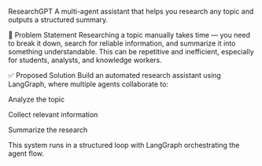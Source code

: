 ResearchGPT 
A multi-agent assistant that helps you research any topic and outputs a structured summary.

🧩 Problem Statement
Researching a topic manually takes time — you need to break it down, search for reliable information, and summarize it into something understandable. This can be repetitive and inefficient, especially for students, analysts, and knowledge workers.

✅ Proposed Solution
Build an automated research assistant using LangGraph, where multiple agents collaborate to:

Analyze the topic

Collect relevant information

Summarize the research

This system runs in a structured loop with LangGraph orchestrating the agent flow.

